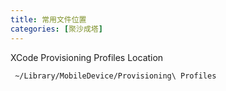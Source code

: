 ```yaml
---
title: 常用文件位置
categories: [聚沙成塔]
---
```


XCode Provisioning Profiles Location

```
 ~/Library/MobileDevice/Provisioning\ Profiles
```

